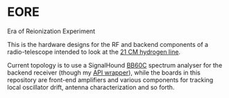 EORE
====

Era of Reionization Experiment

This is the hardware designs for the RF and backend components of a radio-telescope intended to look at the [21 CM hydrogen line](http://en.wikipedia.org/wiki/Reionization#21-cm_line).  

Current topology is to use a SignalHound [BB60C](https://www.signalhound.com/products/bb60c/) spectrum analyser for the backend receiver (though my [API wrapper](https://github.com/fake-name/pySignalHound)), while the boards in this repository are front-end amplifiers and various components for tracking local oscillator drift, antenna characterization and so forth.

